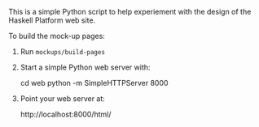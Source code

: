
This is a simple Python script to help experiement
with the design of the Haskell Platform web site.

To build the mock-up pages:

1. Run `mockups/build-pages`
2. Start a simple Python web server with:

    cd web
    python -m SimpleHTTPServer 8000

3. Point your web server at:

    http://localhost:8000/html/

